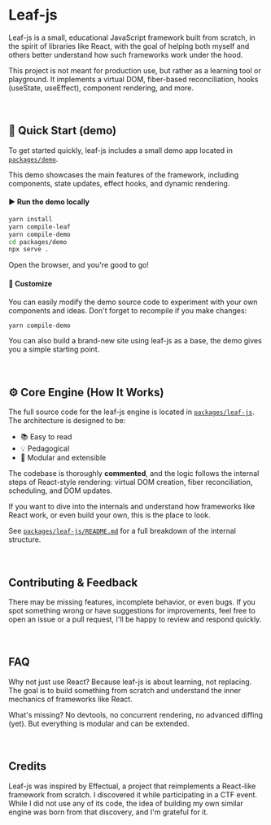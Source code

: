 # Leaf-js

Leaf-js is a small, educational JavaScript framework built from scratch, in the spirit of libraries like React, with the goal of helping both myself and others better understand how such frameworks work under the hood.

This project is not meant for production use, but rather as a learning tool or playground. It implements a virtual DOM, fiber-based reconciliation, hooks (useState, useEffect), component rendering, and more.
<br><br><br>





## 🧪 Quick Start (demo)

To get started quickly, leaf-js includes a small demo app located in [`packages/demo`](./packages/demo).

This demo showcases the main features of the framework, including components, state updates, effect hooks, and dynamic rendering.

#### ▶️ Run the demo locally

```bash
yarn install
yarn compile-leaf
yarn compile-demo
cd packages/demo
npx serve .
```
Open the browser, and you're good to go!

#### 🧪 Customize

You can easily modify the demo source code to experiment with your own components and ideas. Don't forget to recompile if you make changes:
```bash
yarn compile-demo
```

You can also build a brand-new site using leaf-js as a base, the demo gives you a simple starting point.
<br><br><br>







## ⚙️ Core Engine (How It Works)

The full source code for the leaf-js engine is located in [`packages/leaf-js`](./packages/leaf-js). The architecture is designed to be:

- 📚 Easy to read
- 💡 Pedagogical
- 🧩 Modular and extensible

The codebase is thoroughly **commented**, and the logic follows the internal steps of React-style rendering: virtual DOM creation, fiber reconciliation, scheduling, and DOM updates.

If you want to dive into the internals and understand how frameworks like React work, or even build your own, this is the place to look.

See [`packages/leaf-js/README.md`](./packages/leaf-js/README.md) for a full breakdown of the internal structure.
<br><br><br>






## Contributing & Feedback

There may be missing features, incomplete behavior, or even bugs. If you spot something wrong or have suggestions for improvements, feel free to open an issue or a pull request, I'll be happy to review and respond quickly.
<br><br><br>



## FAQ

Why not just use React?
Because leaf-js is about learning, not replacing. The goal is to build something from scratch and understand the inner mechanics of frameworks like React.

What's missing?
No devtools, no concurrent rendering, no advanced diffing (yet). But everything is modular and can be extended.
<br><br><br>



## Credits

Leaf-js was inspired by Effectual, a project that reimplements a React-like framework from scratch. I discovered it while participating in a CTF event. While I did not use any of its code, the idea of building my own similar engine was born from that discovery, and I'm grateful for it.

